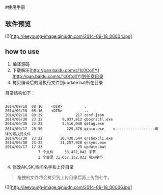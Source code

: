 

#使用手册

软件预览
---

!()[http://leeyoung-image.qiniudn.com/2014-09-18_00004.jpg]


how to use
---

1. 编译源码
2. 下载解压[http://pan.baidu.com/s/1c0Cgl1Y](http://pan.baidu.com/s/1c0Cgl1Y)到任意目录
3. 拷贝编译后的可执行文件到update.bat所在目录

目录结构如下：

```

2014/09/18  08:16    <DIR>          .
2014/09/18  08:16    <DIR>          ..
2014/09/18  08:29               217 conf.json
2014/06/30  23:22         9,037,912 qboxrsctl.exe
2014/06/30  23:22         2,516,040 qetag.exe
2014/09/17  20:50           229,376 qiniu.exe    <------------------编译的可执行文件
2014/06/30  23:22        10,430,544 qrsboxcli.exe
2014/06/30  23:22        11,257,928 qrsync.exe
2014/09/17  17:33                25 update.bat
               7 个文件     33,472,042 字节
               2 个目录 31,657,132,032 可用字节
```


4. 修改AK,SK,空间名字和上传目录

> 拖拽的文件将会拷贝到上传目录后再上传到七牛。


!()[http://leeyoung-image.qiniudn.com/2014-09-18_00006.jpg]